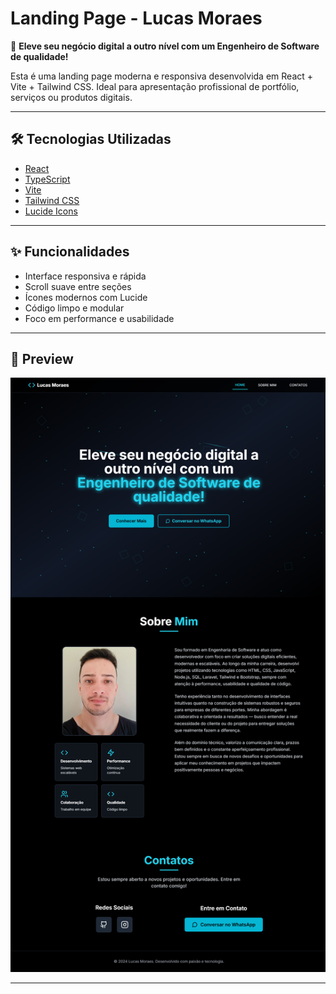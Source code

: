# Landing Page - Lucas Moraes

🚀 **Eleve seu negócio digital a outro nível com um Engenheiro de Software de qualidade!**

Esta é uma landing page moderna e responsiva desenvolvida em React + Vite + Tailwind CSS. Ideal para apresentação profissional de portfólio, serviços ou produtos digitais.

---

## 🛠️ Tecnologias Utilizadas

- [React](https://reactjs.org/)
- [TypeScript](https://www.typescriptlang.org/)
- [Vite](https://vitejs.dev/)
- [Tailwind CSS](https://tailwindcss.com/)
- [Lucide Icons](https://lucide.dev/icons)

---

## ✨ Funcionalidades

- Interface responsiva e rápida
- Scroll suave entre seções
- Ícones modernos com Lucide
- Código limpo e modular
- Foco em performance e usabilidade

---

## 📸 Preview

<img src="./preview.png" width="600" alt="Preview da Landing Page" />

---
